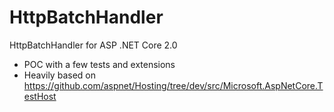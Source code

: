# HttpBatchHandler
HttpBatchHandler for  ASP .NET Core 2.0

- POC with a few tests and extensions
- Heavily based on https://github.com/aspnet/Hosting/tree/dev/src/Microsoft.AspNetCore.TestHost
